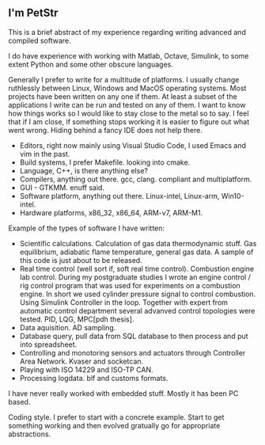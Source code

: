 ## I'm PetStr 

This is a brief abstract of my experience regarding writing advanced and compiled software.

I do have experience with working with Matlab, Octave, Simulink, to some extent Python and some other obscure languages. 

Generally I prefer to write for a multitude of platforms. I usually change ruthlessly between Linux, Windows and MacOS operating systems. Most projects have been written on any one if them. At least a subset of the applications I write can be run and tested on any of them. I want to know how things works so I would like to stay close to the metal so to say. I feel that if I am close, if something stops working it is easier to figure out what went wrong. Hiding behind a fancy IDE does not help there. 

* Editors, right now mainly using Visual Studio Code, I used Emacs and vim in the past.
* Build systems, I prefer Makefile. looking into cmake.  
* Language, C++, is there anything else?
* Compilers, anything out there. gcc, clang. compliant and multiplatform.
* GUI - GTKMM. enuff said.
* Software platform, anything out there. Linux-intel, Linux-arm, Win10-intel.
* Hardware platforms, x86_32, x86_64, ARM-v7, ARM-M1.

Example of the types of software I have written:
* Scientific calculations. Calculation of gas data thermodynamic stuff. Gas equilibrium, adiabatic flame temperature, general gas data. A sample of this code is just about to be released. 
* Real time control (well sort if, soft real time control). Combustion engine lab control. During my postgraduate studies I wrote an engine control / rig control program that was used for experiments on a combustion engine. In short we used cylinder pressure signal to control combustion. Using Simulink Controller in the loop. Together with expert from automatic control department several advanved control topologies were tested. PID, LQG, MPC[pdh thesis].
* Data aquisition. AD sampling.
* Database query, pull data from SQL database to then process and put into spreadsheet.
* Controlling and monotoring sensors and actuators through Controller Area Network. Kvaser and socketcan.
* Playing with ISO 14229 and ISO-TP CAN. 
* Processing logdata. blf and customs formats. 

I have never really worked with embedded stuff. Mostly it has been PC based. 

Coding style. I prefer to start with a concrete example. Start to get something working and then evolved gratually go for appropriate abstractions. 

<!--
- 👋 Hi, I’m @PetStr
- 👀 I’m interested in life
- 🌱 I’m currently learning life
- 💞️ I’m looking to collaborate on ...
- 📫 How to reach me ...
-->
